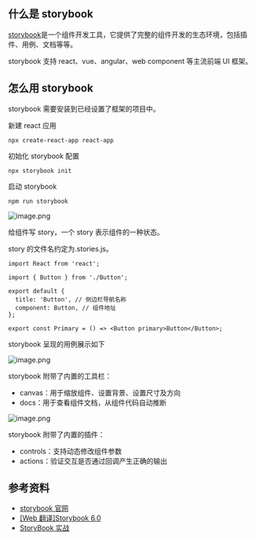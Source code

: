 ## 什么是 storybook

[storybook](https://storybook.js.org/docs/react/get-started/introduction/)是一个组件开发工具，它提供了完整的组件开发的生态环境，包括插件、用例、文档等等。

storybook 支持 react、vue、angular、web component 等主流前端 UI 框架。

## 怎么用 storybook

storybook 需要安装到已经设置了框架的项目中。

新建 react 应用

```
npx create-react-app react-app
```

初始化 storybook 配置

```
npx storybook init
```

启动 storybook

```
npm run storybook
```

![image.png](https://p3-juejin.byteimg.com/tos-cn-i-k3u1fbpfcp/f606359fdc834fa38fb9c84ac8f8fe98~tplv-k3u1fbpfcp-watermark.image?)

给组件写 story，一个 story 表示组件的一种状态。

story 的文件名约定为.stories.js。

```
import React from 'react';

import { Button } from './Button';

export default {
  title: 'Button', // 侧边栏导航名称
  component: Button, // 组件地址
};

export const Primary = () => <Button primary>Button</Button>;

```

storybook 呈现的用例展示如下

![image.png](https://p9-juejin.byteimg.com/tos-cn-i-k3u1fbpfcp/620e0dc2ff2544b18560a8efcc506944~tplv-k3u1fbpfcp-watermark.image?)

storybook 附带了内置的工具栏：

- canvas：用于缩放组件、设置背景、设置尺寸及方向
- docs：用于查看组件文档，从组件代码自动推断

![image.png](https://p1-juejin.byteimg.com/tos-cn-i-k3u1fbpfcp/160e54ad953b4066aa6dbd8a3db86882~tplv-k3u1fbpfcp-watermark.image?)

storybook 附带了内置的插件：

- controls：支持动态修改组件参数
- actions：验证交互是否通过回调产生正确的输出

## 参考资料

- [storybook 官网](https://storybook.js.org/docs/react/get-started/introduction/)
- [[Web 翻译]Storybook 6.0](https://juejin.cn/post/6862258700430606349)
- [StoryBook 实战](https://juejin.cn/post/6844903873602125838)
